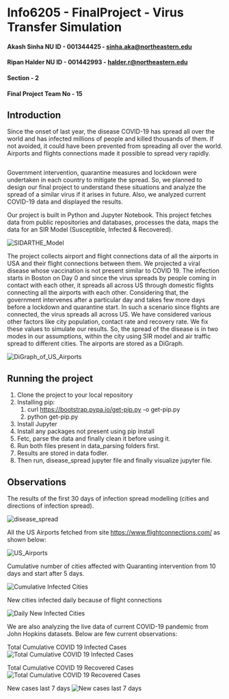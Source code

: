 # Info6205 - FinalProject - Virus Transfer Simulation

#### Akash Sinha NU ID - 001344425 - <sinha.aka@northeastern.edu>
#### Ripan Halder NU ID - 001442993 - <halder.r@northeastern.edu>

#### Section - 2
#### Final Project Team No - 15

## Introduction
Since the onset of last year, the disease COVID-19 has spread all over the world and has infected millions of people and killed thousands of them. If not avoided, it could have been prevented from spreading all over the world. Airports and flights connections made it possible to spread very rapidly. 

<img src="media/Spreading_Infection.png" alt=""/>

Government intervention, quarantine measures and lockdown were undertaken in each country to mitigate the spread.  So, we planned to design our final project to understand these situations and analyze the spread of a similar virus if it arises in future. Also, we analyzed current COVID-19 data and displayed the results. 

Our project is built in Python and Jupyter Notebook. This project fetches data from public repositories and databases, processes the data, maps the data for an SIR Model (Susceptible, Infected & Recovered). 

<img src="media/SIDARTHE_Model.png" alt="SIDARTHE_Model"/>

The project collects airport and flight connections data of all the airports in USA and their flight connections between them. We projected a viral disease whose vaccination is not present similar to COVID 19. The infection starts in Boston on Day 0 and since the virus spreads by people coming in contact with each other, it spreads all across US through domestic flights connecting all the airports with each other. Considering that, the government intervenes after a particular day and takes few more days before a lockdown and quarantine start. In such a scenario since flights are connected, the virus spreads all across US. We have considered various other factors like city population, contact rate and recovery rate. We fix these values to simulate our results. So, the spread of the disease is in two modes in our assumptions, within the city using SIR model and air traffic spread to different cities. The airports are stored as a DiGraph.

<img src="media/DiGraph_of_US_Airports.png" alt="DiGraph_of_US_Airports"/>

## Running the project
1. Clone the project to your local repository
2. Installing pip:
    1. curl https://bootstrap.pypa.io/get-pip.py -o get-pip.py
    2. python get-pip.py
3. Install Jupyter
4. Install any packages not present using pip install
5. Fetc, parse the data and finally clean it before using it.
6. Run both files present in data_parsing folders first.
7. Results are stored in data fodler.
8. Then run, disease_spread jupyter file  and finally visualize  jupyter file.

## Observations

The results of the first 30 days of infection spread modelling (cities and directions of infection spread).

<img src="output/disease_spread.gif" alt="disease_spread"/>

All the US Airports fetched from site https://www.flightconnections.com/ as shown below:

<img src="output/US_Airports.png" alt="US_Airports"/>

Cumulative number of cities affected with Quaranting intervention from 10 days and start after 5 days.

<img src="output/Quarantine_Results/Cumulative_Infected_Cities_10-5.png" alt="Cumulative Infected Cities"/>

New cities infected daily because of flight connections

<img src="output/Quarantine_Results/Daily_New_Infected_Cities_3-6.png" alt="Daily New Infected Cities"/>

We are also analyzing the live data of current COVID-19 pandemic from John Hopkins datasets. Below are few current observations:

Total Cumulative COVID 19 Infected Cases
<img src="output/total_cases_figure.png" alt="Total Cumulative COVID 19 Infected Cases"/>

Total Cumulative COVID 19 Recovered Cases
<img src="output/total_recovered_figure.png" alt="Total Cumulative COVID 19 Recovered Cases"/>

New cases last 7 days
<img src="output/new_cases_figure.png" alt="New cases last 7 days"/>

